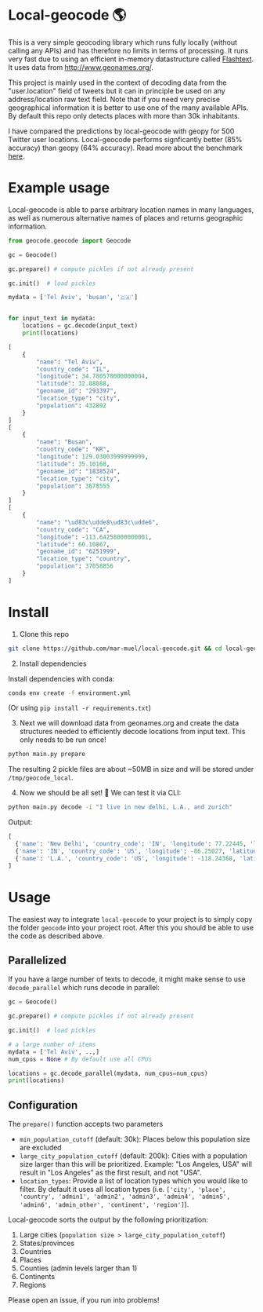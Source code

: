 # Local-geocode :earth_americas:

This is a very simple geocoding library which runs fully locally (without calling any APIs) and has therefore no limits in terms of processing. It runs very fast due to using an efficient in-memory datastructure called [Flashtext](https://github.com/vi3k6i5/flashtext). It uses data from http://www.geonames.org/.

This project is mainly used in the context of decoding data from the "user.location" field of tweets but it can in principle be used on any address/location raw text field. Note that if you need very precise geographical information it is better to use one of the many available APIs. By default this repo only detects places with more than 30k inhabitants.

I have compared the predictions by local-geocode with geopy for 500 Twitter user locations. Local-geocode performs signficantly better (85% accuracy) than geopy (64% accuracy). Read more about the benchmark [here](benchmark/benchmark.md).


# Example usage
Local-geocode is able to parse arbitrary location names in many languages, as well as numerous alternative names of places and returns geographic information.

```python
from geocode.geocode import Geocode

gc = Geocode()

gc.prepare() # compute pickles if not already present

gc.init()  # load pickles

mydata = ['Tel Aviv', 'busan', '🇨🇦']


for input_text in mydata:
    locations = gc.decode(input_text)
    print(locations)

[
    {
        "name": "Tel Aviv",
        "country_code": "IL",
        "longitude": 34.780570000000004,
        "latitude": 32.08088,
        "geoname_id": "293397",
        "location_type": "city",
        "population": 432892
    }
]
[
    {
        "name": "Busan",
        "country_code": "KR",
        "longitude": 129.03003999999999,
        "latitude": 35.10168,
        "geoname_id": "1838524",
        "location_type": "city",
        "population": 3678555
    }
]
[
    {
        "name": "\ud83c\udde8\ud83c\udde6",
        "country_code": "CA",
        "longitude": -113.64258000000001,
        "latitude": 60.10867,
        "geoname_id": "6251999",
        "location_type": "country",
        "population": 37058856
    }
]
```

# Install

1) Clone this repo
```bash
git clone https://github.com/mar-muel/local-geocode.git && cd local-geocode
```
2) Install dependencies

Install dependencies with conda:
```bash
conda env create -f environment.yml
```
(Or using `pip install -r requirements.txt`)

3) Next we will download data from geonames.org and create the data structures needed to efficiently decode locations from input text. This only needs to be run once!
```bash
python main.py prepare
```
The resulting 2 pickle files are about ~50MB in size and will be stored under `/tmp/geocode_local`.

4) Now we should be all set! :raised_hands: We can test it via CLI:
```bash
python main.py decode -i "I live in new delhi, L.A., and zurich"
```
Output:
```python
[
  {'name': 'New Delhi', 'country_code': 'IN', 'longitude': 77.22445, 'latitude': 28.635759999999998, 'geoname_id': '1261481', 'location_type': 'city', 'population': 317797}, 
  {'name': 'IN', 'country_code': 'US', 'longitude': -86.25027, 'latitude': 40.00032, 'geoname_id': '4921868', 'location_type': 'admin1', 'population': 6265933}, {'name': 'Zurich', 'country_code': 'CH', 'longitude': 8.66667, 'latitude': 47.41667, 'geoname_id': '2657895', 'location_type': 'admin1', 'population': 1289559},
  {'name': 'L.A.', 'country_code': 'US', 'longitude': -118.24368, 'latitude': 34.05223, 'geoname_id': '5368361', 'location_type': 'city', 'population': 3971883}
]
```

# Usage
The easiest way to integrate `local-geocode` to your project is to simply copy the folder `geocode` into your project root. After this you should be able to use the code as described above.

## Parallelized
If you have a large number of texts to decode, it might make sense to use `decode_parallel` which runs decode in parallel:
```python
gc = Geocode()

gc.prepare() # compute pickles if not already present

gc.init()  # load pickles

# a large number of items
mydata = ['Tel Aviv', ..,]
num_cpus = None # By default use all CPUs

locations = gc.decode_parallel(mydata, num_cpus=num_cpus)
print(locations)
```

## Configuration
The `prepare()` function accepts two parameters
* `min_population_cutoff` (default: 30k): Places below this population size are excluded
* `large_city_population_cutoff` (default: 200k): Cities with a population size larger than this will be prioritized. Example: "Los Angeles, USA" will result in "Los Angeles" as the first result, and not "USA".
* `location_types`: Provide a list of location types which you would like to filter. By default it uses all location types (i.e. `['city', 'place', 'country', 'admin1', 'admin2', 'admin3', 'admin4', 'admin5', 'admin6', 'admin_other', 'continent', 'region']`).

Local-geocode sorts the output by the following prioritization:
1. Large cities (`population size > large_city_population_cutoff`)
2. States/provinces
3. Countries
4. Places
5. Counties (admin levels larger than 1)
6. Continents
7. Regions

Please open an issue, if you run into problems!
